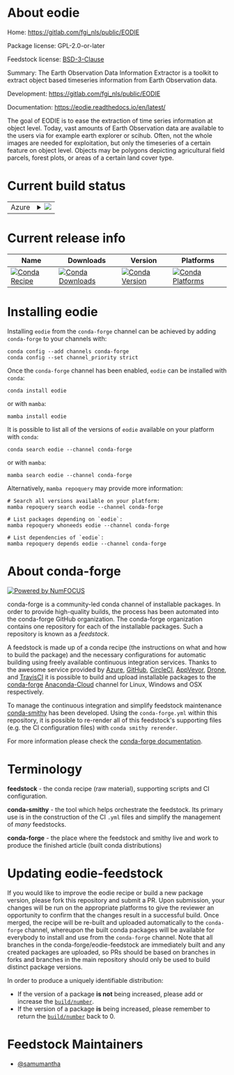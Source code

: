 About eodie
===========

Home: https://gitlab.com/fgi_nls/public/EODIE

Package license: GPL-2.0-or-later

Feedstock license: [BSD-3-Clause](https://github.com/conda-forge/eodie-feedstock/blob/main/LICENSE.txt)

Summary: The Earth Observation Data Information Extractor is a toolkit to extract object based timeseries information from Earth Observation data.

Development: https://gitlab.com/fgi_nls/public/EODIE

Documentation: https://eodie.readthedocs.io/en/latest/

The goal of EODIE is to ease the extraction of time series information at object level. Today, vast amounts of Earth Observation data are available to the users via for example earth explorer or scihub. Often, not the whole images are needed for exploitation, but only the timeseries of a certain feature on object level. Objects may be polygons depicting agricultural field parcels, forest plots, or areas of a certain land cover type.

Current build status
====================


<table>
    
  <tr>
    <td>Azure</td>
    <td>
      <details>
        <summary>
          <a href="https://dev.azure.com/conda-forge/feedstock-builds/_build/latest?definitionId=14775&branchName=main">
            <img src="https://dev.azure.com/conda-forge/feedstock-builds/_apis/build/status/eodie-feedstock?branchName=main">
          </a>
        </summary>
        <table>
          <thead><tr><th>Variant</th><th>Status</th></tr></thead>
          <tbody><tr>
              <td>linux_64_python3.10.____cpython</td>
              <td>
                <a href="https://dev.azure.com/conda-forge/feedstock-builds/_build/latest?definitionId=14775&branchName=main">
                  <img src="https://dev.azure.com/conda-forge/feedstock-builds/_apis/build/status/eodie-feedstock?branchName=main&jobName=linux&configuration=linux%20linux_64_python3.10.____cpython" alt="variant">
                </a>
              </td>
            </tr><tr>
              <td>linux_64_python3.11.____cpython</td>
              <td>
                <a href="https://dev.azure.com/conda-forge/feedstock-builds/_build/latest?definitionId=14775&branchName=main">
                  <img src="https://dev.azure.com/conda-forge/feedstock-builds/_apis/build/status/eodie-feedstock?branchName=main&jobName=linux&configuration=linux%20linux_64_python3.11.____cpython" alt="variant">
                </a>
              </td>
            </tr><tr>
              <td>linux_64_python3.8.____cpython</td>
              <td>
                <a href="https://dev.azure.com/conda-forge/feedstock-builds/_build/latest?definitionId=14775&branchName=main">
                  <img src="https://dev.azure.com/conda-forge/feedstock-builds/_apis/build/status/eodie-feedstock?branchName=main&jobName=linux&configuration=linux%20linux_64_python3.8.____cpython" alt="variant">
                </a>
              </td>
            </tr><tr>
              <td>linux_64_python3.9.____cpython</td>
              <td>
                <a href="https://dev.azure.com/conda-forge/feedstock-builds/_build/latest?definitionId=14775&branchName=main">
                  <img src="https://dev.azure.com/conda-forge/feedstock-builds/_apis/build/status/eodie-feedstock?branchName=main&jobName=linux&configuration=linux%20linux_64_python3.9.____cpython" alt="variant">
                </a>
              </td>
            </tr><tr>
              <td>osx_64_python3.10.____cpython</td>
              <td>
                <a href="https://dev.azure.com/conda-forge/feedstock-builds/_build/latest?definitionId=14775&branchName=main">
                  <img src="https://dev.azure.com/conda-forge/feedstock-builds/_apis/build/status/eodie-feedstock?branchName=main&jobName=osx&configuration=osx%20osx_64_python3.10.____cpython" alt="variant">
                </a>
              </td>
            </tr><tr>
              <td>osx_64_python3.11.____cpython</td>
              <td>
                <a href="https://dev.azure.com/conda-forge/feedstock-builds/_build/latest?definitionId=14775&branchName=main">
                  <img src="https://dev.azure.com/conda-forge/feedstock-builds/_apis/build/status/eodie-feedstock?branchName=main&jobName=osx&configuration=osx%20osx_64_python3.11.____cpython" alt="variant">
                </a>
              </td>
            </tr><tr>
              <td>osx_64_python3.8.____cpython</td>
              <td>
                <a href="https://dev.azure.com/conda-forge/feedstock-builds/_build/latest?definitionId=14775&branchName=main">
                  <img src="https://dev.azure.com/conda-forge/feedstock-builds/_apis/build/status/eodie-feedstock?branchName=main&jobName=osx&configuration=osx%20osx_64_python3.8.____cpython" alt="variant">
                </a>
              </td>
            </tr><tr>
              <td>osx_64_python3.9.____cpython</td>
              <td>
                <a href="https://dev.azure.com/conda-forge/feedstock-builds/_build/latest?definitionId=14775&branchName=main">
                  <img src="https://dev.azure.com/conda-forge/feedstock-builds/_apis/build/status/eodie-feedstock?branchName=main&jobName=osx&configuration=osx%20osx_64_python3.9.____cpython" alt="variant">
                </a>
              </td>
            </tr>
          </tbody>
        </table>
      </details>
    </td>
  </tr>
</table>

Current release info
====================

| Name | Downloads | Version | Platforms |
| --- | --- | --- | --- |
| [![Conda Recipe](https://img.shields.io/badge/recipe-eodie-green.svg)](https://anaconda.org/conda-forge/eodie) | [![Conda Downloads](https://img.shields.io/conda/dn/conda-forge/eodie.svg)](https://anaconda.org/conda-forge/eodie) | [![Conda Version](https://img.shields.io/conda/vn/conda-forge/eodie.svg)](https://anaconda.org/conda-forge/eodie) | [![Conda Platforms](https://img.shields.io/conda/pn/conda-forge/eodie.svg)](https://anaconda.org/conda-forge/eodie) |

Installing eodie
================

Installing `eodie` from the `conda-forge` channel can be achieved by adding `conda-forge` to your channels with:

```
conda config --add channels conda-forge
conda config --set channel_priority strict
```

Once the `conda-forge` channel has been enabled, `eodie` can be installed with `conda`:

```
conda install eodie
```

or with `mamba`:

```
mamba install eodie
```

It is possible to list all of the versions of `eodie` available on your platform with `conda`:

```
conda search eodie --channel conda-forge
```

or with `mamba`:

```
mamba search eodie --channel conda-forge
```

Alternatively, `mamba repoquery` may provide more information:

```
# Search all versions available on your platform:
mamba repoquery search eodie --channel conda-forge

# List packages depending on `eodie`:
mamba repoquery whoneeds eodie --channel conda-forge

# List dependencies of `eodie`:
mamba repoquery depends eodie --channel conda-forge
```


About conda-forge
=================

[![Powered by
NumFOCUS](https://img.shields.io/badge/powered%20by-NumFOCUS-orange.svg?style=flat&colorA=E1523D&colorB=007D8A)](https://numfocus.org)

conda-forge is a community-led conda channel of installable packages.
In order to provide high-quality builds, the process has been automated into the
conda-forge GitHub organization. The conda-forge organization contains one repository
for each of the installable packages. Such a repository is known as a *feedstock*.

A feedstock is made up of a conda recipe (the instructions on what and how to build
the package) and the necessary configurations for automatic building using freely
available continuous integration services. Thanks to the awesome service provided by
[Azure](https://azure.microsoft.com/en-us/services/devops/), [GitHub](https://github.com/),
[CircleCI](https://circleci.com/), [AppVeyor](https://www.appveyor.com/),
[Drone](https://cloud.drone.io/welcome), and [TravisCI](https://travis-ci.com/)
it is possible to build and upload installable packages to the
[conda-forge](https://anaconda.org/conda-forge) [Anaconda-Cloud](https://anaconda.org/)
channel for Linux, Windows and OSX respectively.

To manage the continuous integration and simplify feedstock maintenance
[conda-smithy](https://github.com/conda-forge/conda-smithy) has been developed.
Using the ``conda-forge.yml`` within this repository, it is possible to re-render all of
this feedstock's supporting files (e.g. the CI configuration files) with ``conda smithy rerender``.

For more information please check the [conda-forge documentation](https://conda-forge.org/docs/).

Terminology
===========

**feedstock** - the conda recipe (raw material), supporting scripts and CI configuration.

**conda-smithy** - the tool which helps orchestrate the feedstock.
                   Its primary use is in the construction of the CI ``.yml`` files
                   and simplify the management of *many* feedstocks.

**conda-forge** - the place where the feedstock and smithy live and work to
                  produce the finished article (built conda distributions)


Updating eodie-feedstock
========================

If you would like to improve the eodie recipe or build a new
package version, please fork this repository and submit a PR. Upon submission,
your changes will be run on the appropriate platforms to give the reviewer an
opportunity to confirm that the changes result in a successful build. Once
merged, the recipe will be re-built and uploaded automatically to the
`conda-forge` channel, whereupon the built conda packages will be available for
everybody to install and use from the `conda-forge` channel.
Note that all branches in the conda-forge/eodie-feedstock are
immediately built and any created packages are uploaded, so PRs should be based
on branches in forks and branches in the main repository should only be used to
build distinct package versions.

In order to produce a uniquely identifiable distribution:
 * If the version of a package **is not** being increased, please add or increase
   the [``build/number``](https://docs.conda.io/projects/conda-build/en/latest/resources/define-metadata.html#build-number-and-string).
 * If the version of a package **is** being increased, please remember to return
   the [``build/number``](https://docs.conda.io/projects/conda-build/en/latest/resources/define-metadata.html#build-number-and-string)
   back to 0.

Feedstock Maintainers
=====================

* [@samumantha](https://github.com/samumantha/)

